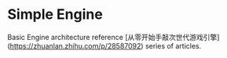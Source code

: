# Simple Engine

Basic Engine architecture reference [从零开始手敲次世代游戏引擎] (https://zhuanlan.zhihu.com/p/28587092) series of articles.
